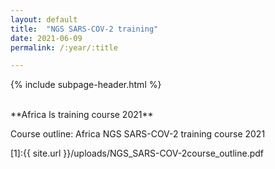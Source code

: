 ```yaml
---
layout: default
title:  "NGS SARS-COV-2 training"
date: 2021-06-09
permalink: /:year/:title

---
```


{% include subpage-header.html %}

 <br />
**Africa ls training course 2021**

Course outline:  Africa NGS SARS-COV-2 training course 2021


[1]:{{ site.url }}/uploads/NGS_SARS-COV-2course_outline.pdf